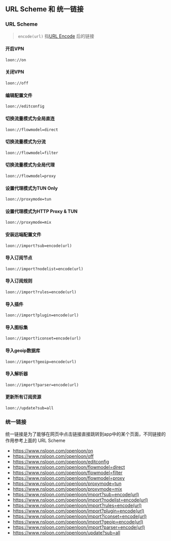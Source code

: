 ## URL Scheme 和 统一链接

### URL Scheme

> `encode(url)` 指[URL Encode](https://www.jyshare.com/front-end/695/) 后的链接

#### 开启VPN 
`loon://on`
#### 关闭VPN
`loon://off`
#### 编辑配置文件
`loon://editconfig`
#### 切换流量模式为全局直连
`loon://flowmodel=direct`
#### 切换流量模式为分流
`loon://flowmodel=filter`
#### 切换流量模式为全局代理
`loon://flowmodel=proxy`
#### 设置代理模式为TUN Only
`loon://proxymode=tun`
#### 设置代理模式为HTTP Proxy & TUN
`loon://proxymode=mix`
#### 安装远端配置文件
`loon://import?sub=encode(url)`
#### 导入订阅节点
`loon://import?nodelist=encode(url)`
#### 导入订阅规则
`loon://import?rules=encode(url)`
#### 导入插件
`loon://import?plugin=encode(url)`
#### 导入图标集
`loon://import?iconset=encode(url)`
#### 导入geoip数据库
`loon://import?geoip=encode(url)`
#### 导入解析器
`loon://import?parser=encode(url)`
#### 更新所有订阅资源
`loon://update?sub=all`

### 统一链接
统一链接是为了能够在网页中点击链接直接跳转到app中的某个页面，不同链接的作用参考上面的 URL Scheme

- https://www.nsloon.com/openloon/on
- https://www.nsloon.com/openloon/off
- https://www.nsloon.com/openloon/editconfig
- https://www.nsloon.com/openloon/flowmodel=direct
- https://www.nsloon.com/openloon/flowmodel=filter
- https://www.nsloon.com/openloon/flowmodel=proxy
- https://www.nsloon.com/openloon/proxymode=tun
- https://www.nsloon.com/openloon/proxymode=mix
- https://www.nsloon.com/openloon/import?sub=encode(url)
- https://www.nsloon.com/openloon/import?nodelist=encode(url)
- https://www.nsloon.com/openloon/import?rules=encode(url)
- https://www.nsloon.com/openloon/import?plugin=encode(url)
- https://www.nsloon.com/openloon/import?iconset=encode(url)
- https://www.nsloon.com/openloon/import?geoip=encode(url)
- https://www.nsloon.com/openloon/import?parser=encode(url)
- https://www.nsloon.com/openloon/update?sub=all